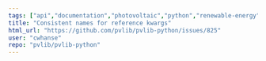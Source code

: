 ```yaml
---
tags: ["api","documentation","photovoltaic","python","renewable-energy","renewables","solar-energy"]
title: "Consistent names for reference kwargs"
html_url: "https://github.com/pvlib/pvlib-python/issues/825"
user: "cwhanse"
repo: "pvlib/pvlib-python"
---
```


